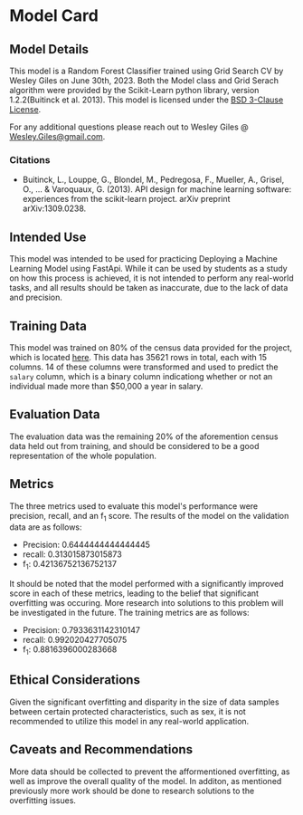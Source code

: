 # Model Card

## Model Details
This model is a Random Forest Classifier trained using Grid Search CV by Wesley Giles on June 30th, 2023. Both the Model class and Grid Serach algorithm were provided by the Scikit-Learn python library, version 1.2.2(Buitinck et al. 2013). This model is licensed under the [BSD 3-Clause License](https://opensource.org/license/bsd-3-clause/).

For any additional questions please reach out to Wesley Giles @ [Wesley.Giles@gmail.com](mailto:wesley.giles@gmail.com).

### Citations
- Buitinck, L., Louppe, G., Blondel, M., Pedregosa, F., Mueller, A., Grisel, O., ... & Varoquaux, G. (2013). API design for machine learning software: experiences from the scikit-learn project. arXiv preprint arXiv:1309.0238.

## Intended Use
This model was intended to be used for practicing Deploying a Machine Learning Model using FastApi. While it can be used by students as a study on how this process is achieved, it is not intended to perform any real-world tasks, and all results should be taken as inaccurate, due to the lack of data and precision.

## Training Data
This model was trained on 80% of the census data provided for the project, which is located [here](https://github.com/udacity/nd0821-c3-starter-code/blob/master/starter/data/census.csv). This data has 35621 rows in total, each with 15 columns. 14 of these columns were transformed and used to predict the `salary` column, which is a binary column indicationg whether or not an individual made more than $50,000 a year in salary.

## Evaluation Data
The evaluation data was the remaining 20% of the aforemention census data held out from training, and should be considered to be a good representation of the whole population.

## Metrics
The three metrics used to evaluate this model's performance were precision, recall, and an f<sub>1</sub> score. The results of the model on the validation data are as follows:

- Precision: 0.6444444444444445
- recall: 0.313015873015873
- f<sub>1</sub>: 0.42136752136752137

It should be noted that the model performed with a significantly improved score in each of these metrics, leading to the belief that significant overfitting was occuring. More research into solutions to this problem will be investigated in the future. The training metrics are as follows:

- Precision: 0.7933631142310147
- recall: 0.992020427705075
- f<sub>1</sub>: 0.8816396000283668


## Ethical Considerations
Given the significant overfitting and disparity in the size of data samples between certain protected characteristics, such as sex, it is not recommended to utilize this model in any real-world application.

## Caveats and Recommendations
More data should be collected to prevent the afformentioned overfitting, as well as improve the overall quality of the model. In additon, as mentioned previously more work should be done to research solutions to the overfitting issues.